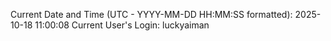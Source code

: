 Current Date and Time (UTC - YYYY-MM-DD HH:MM:SS formatted): 2025-10-18 11:00:08
Current User's Login: luckyaiman
